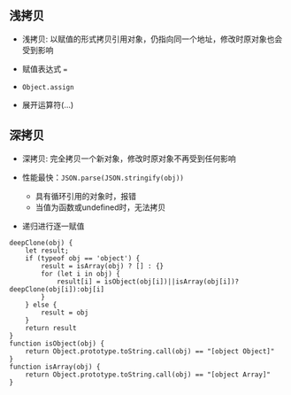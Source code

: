 ## 浅拷贝
* 浅拷贝: 以赋值的形式拷贝引用对象，仍指向同一个地址，修改时原对象也会受到影响

* 赋值表达式 `=`
* `Object.assign`
* 展开运算符(...)


## 深拷贝
* 深拷贝: 完全拷贝一个新对象，修改时原对象不再受到任何影响

* 性能最快：`JSON.parse(JSON.stringify(obj))`
	* 具有循环引用的对象时，报错
	* 当值为函数或undefined时，无法拷贝

* 递归进行逐一赋值

```
deepClone(obj) {
    let result;
    if (typeof obj == 'object') {
        result = isArray(obj) ? [] : {}
        for (let i in obj) {
            result[i] = isObject(obj[i])||isArray(obj[i])?deepClone(obj[i]):obj[i]
        }
    } else {
        result = obj
    }
    return result
}
function isObject(obj) {
    return Object.prototype.toString.call(obj) == "[object Object]"
}
function isArray(obj) {
    return Object.prototype.toString.call(obj) == "[object Array]"
}
```
